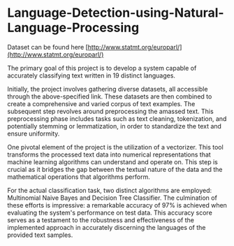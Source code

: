# Language-Detection-using-Natural-Language-Processing

Dataset can be found here [http://www.statmt.org/europarl/](http://www.statmt.org/europarl/)

The primary goal of this project is to develop a system capable of accurately classifying text written in 19 distinct languages.

Initially, the project involves gathering diverse datasets, all accessible through the above-specified link. These datasets are then combined to create a comprehensive and varied corpus of text examples. The subsequent step revolves around preprocessing the amassed text. This preprocessing phase includes tasks such as text cleaning, tokenization, and potentially stemming or lemmatization, in order to standardize the text and ensure uniformity.

One pivotal element of the project is the utilization of a vectorizer. This tool transforms the processed text data into numerical representations that machine learning algorithms can understand and operate on. This step is crucial as it bridges the gap between the textual nature of the data and the mathematical operations that algorithms perform.

For the actual classification task, two distinct algorithms are employed: Multinomial Naive Bayes and Decision Tree Classifier. The culmination of these efforts is impressive: a remarkable accuracy of 97% is achieved when evaluating the system's performance on test data. This accuracy score serves as a testament to the robustness and effectiveness of the implemented approach in accurately discerning the languages of the provided text samples.
